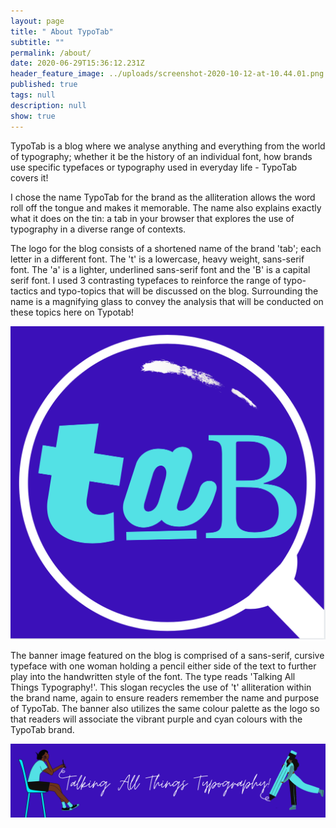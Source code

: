 ```yaml
---
layout: page
title: " About TypoTab"
subtitle: ""
permalink: /about/
date: 2020-06-29T15:36:12.231Z
header_feature_image: ../uploads/screenshot-2020-10-12-at-10.44.01.png
published: true
tags: null
description: null
show: true
---
```

TypoTab is a blog where we analyse anything and everything from the world of typography; whether it be the history of an individual font, how brands use specific typefaces or typography used in everyday life - TypoTab covers it!

I chose the name TypoTab for the brand as the alliteration allows the word roll off the tongue and makes it memorable. The name also explains exactly what it does on the tin: a tab in your browser that explores the use of typography in a diverse range of contexts.

The logo for the blog consists of a shortened name of the brand 'tab'; each letter in a different font. The 't' is a lowercase, heavy weight, sans-serif font. The 'a' is a lighter, underlined sans-serif font and the 'B' is a capital serif font. I used 3 contrasting typefaces to reinforce the range of typo-tactics and typo-topics that will be discussed on the blog. Surrounding the name is a magnifying glass to convey the analysis that will be conducted on these topics here on Typotab!

![TypoTab Logo](../uploads/screenshot-2020-10-11-at-16.35.14.png "TypoTab Logo")

The banner image featured on the blog is comprised of a sans-serif, cursive typeface with one woman holding a pencil either side of the text to further play into the handwritten style of the font. The type reads 'Talking All Things Typography!'. This slogan recycles the use of 't' alliteration within the brand name, again to ensure readers remember the name and purpose of TypoTab. The banner also utilizes the same colour palette as the logo so that readers will associate the vibrant purple and cyan colours with the TypoTab brand.

![TypoTab Banner Image](../uploads/screenshot-2020-10-11-at-15.59.29.png "TypoTab Banner Image")